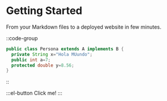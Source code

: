 # Getting Started

From your Markdown files to a deployed website in few minutes.

::code-group
```java [Persona.java]
public class Persona extends A implements B {
  private String x="Hola MUundo";
  public int a=7;
  protected double y=8.56;
}
```
::

:::el-button
Click me!
:::